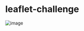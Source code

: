# leaflet-challenge

![image](https://user-images.githubusercontent.com/62813833/223469347-cbaad814-1f88-4c4d-ab62-96be3485a073.png)
